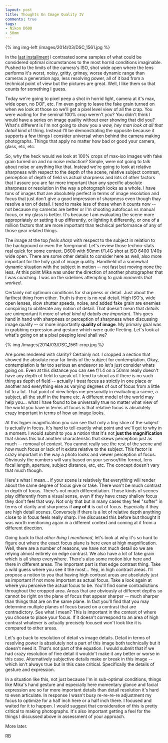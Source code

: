 ```yaml
---
layout: post
title: Thoughts On Image Quality IV
comments: true
tags:
- Nikon D600
- 50mm
---
```


{% img img-left /images/2014/03/DSC_1561.jpg %}

In the [last installment][1] I contrasted some samples of what could be considered optimal circumstances to the most horrid conditions imaginable. Pushed to the limits of the camera's ISO, shot wide open where the lens performs it's worst, noisy, gritty, grimey, worse dynamic range than cameras a generation ago, less resolving power, all of it bad from a technical point of view but the pictures are great. Well, I like them so that counts for something I guess.

Today we're going to pixel peep a shot in horrid light, camera at it's max, wide open, no DOF, etc. I'm even going to leave the fake grain turned on when we look at those so we'll get a pixel level view of all the crap. You were waiting for the seminal 100% crop weren't you? You didn't think I would have a series on image quality without ever showing that did you? What's different is I'm not going to show you a *wow, hey man look at all that detail* kind of thing. Instead I'll be demonstrating the opposite because it supports a few things I consider universal when behind the camera making photographs. Things that apply no matter how bad or good your camera, glass, etc, etc.

<!--more-->

So, why the heck would we look at 100% crops of max-iso images with fake grain turned on and no noise reduction? Simple, were not going to talk about noise or anything like that. Instead we're going to look at relative sharpness with respect to the depth of the scene, relative subject contrast, perception of depth of field vs actual sharpness and lots of other factors that I assure you are far more important than any specific absolute sharpness or resolution in the way a photograph looks as a whole. I have tons of images that are absolutely perfect in terms of image resolution and focus that just don't give a good impression of sharpness even though thay resolve a ton of detail. I tend to make less of those when it counts now -- not because my cameras are better or I'm shooting autofocus vs manual focus, or my glass is better. It's because I am evaluating the scene more appropriately or setting it up differently, or lighting it differently, or one of a million factors that are more important than technical performance of any of those gear related things.

The image at the top *feels sharp* with respect to the subject in relation to the background or even the foreground. Let's review those techno-stats real quick for some context. D600 with 50mm f/1.4G shot at ISO 6400 1/40s wide open. There are some other details to consider here as well, also more important for the holy grail of image quality. Handheld of a somewhat dynamic situation with the subject in motion -- not fast but moving none the less. At this point Mika was under the direction of another photographer that I was coaching. I was on the sidelines attempting to grab *moments that worked*.

Certainly not optimum conditions for sharpness or detail. Just about the farthest thing from either. Truth is there is no real detail. High ISO's, wide open lenses, slow shutter speeds, noise, and added fake grain are enemies conspiring to obliterate any notion of detail. That doesn't mean that *details* are unimportant it more of *what kind of details are important*. This goes hand in hand with sharpness or perception of sharpness when discussing image quality -- or more importantly **quality of image**. My primary goal was in grabbing expression and gesture which were quite fleeting. Let's look at what's going on at a pixel peeping level shall we?

{% img /images/2014/03/DSC_1561-crop.jpg %}

Are pores rendered with clarity? Certainly not. I cropped a section that showed the absolute near far limits of the subject for contemplation. Okay, contemplation is far too serious an endeavor so let's just consider whats going on. Even at this distance you can see f/1.4 on a 50mm really doesn't have any depth of field to speak of. I tend to shoot as if there is no such thing as depth of field -- actually I treat focus as strictly in one place or another and everything else as varying degrees of out of focus from a little bit to a lot. That point of view helps me personally in evaluating a scene, a subject, all the stuff in the frame etc. A different model of the world may help you... what I have found to be universally true no matter what view of the world you have in terms of focus is that relative focus is absolutely crazy important in terms of how an image looks.

At this hyper magnification you can see that only a tiny slice of the subject is actually in focus. It's hard to tell exactly what point and we'll get to why in a moment. I would submit to you a notion that it's not **just the magnification** that shows this but another characteristic that skews perception just as much -- removal of context. You cannot really see the rest of the scene and how much focus or lack of it exists relative to the subject. This factor is crazy important in the way a photo looks and viewer perception of focus. Obviously the numbers will vary based on your sensor/film format, lens focal length, aperture, subject distance, etc, etc. The concept doesn't vary that much though. 

Here's what I mean... if your scene is relatively flat everything will render about the same degree of focus give or take. There won't be much contrast in depth of focus. There's not much differentiation. Those kinds of scenes play differently from a visual sense, even if they have crazy shallow focus they don't feel that way. Not only that but in many cases they feel "softer" in terms of clarity and sharpness if **any of it** is out of focus. Especially if they are high detail scenes. Conversely if there is a lot of relative depth anything close to in focus feels really sharp. I've discussed this before but thought it was worth mentioning again in a different context and coming at it from a different direction.

Going back to that *other thing I mentioned*, let's look at why it's so hard to figure out where the exact focus plane is here even at high magnification. Well, there are a number of reasons, we have not much detail so we are relying almost entirely on edge contrast. We also have a lot of fake grain which is all sharp everywhere. There's also some motion blur here and there in different areas. The important part is that edge contrast thing. Take a wild guess where you see it the most... Yep, in high contrast areas. I'll propose a notion to you that having high contrast areas are absolutely just as important if not more important as actual focus. Take a look again at where you perceive the actual focus to be. You'll find some contradictions throughout the cropped area. Areas that are obviously at different depths so cannot be right on the plane of focus that appear sharper -- much sharper than things that are on the same plane. In fact you'll find that you may determine multiple planes of focus based on a contrast that are contradictory. See what I mean? This is important in the context of where you choose to place your focus. If it doesn't correspond to an area of high contrast whatever is actually precisely focused won't look like it is compared to other areas. 

Let's go back to resolution of detail vs image details. Detail in terms of resolving power is absolutely not a part of this image both technically but it doesn't need it. That's not part of the equation. I would submit that if we had crazy resolution of fine detail it wouldn't make it any better or worse in this case. Alternatively subjective details make or break in this image -- which isn't always true but in this case critical. Specifically the details of gesture and expression. 

In a situation like this, not just because I'm in sub-optimal conditions, things like Mika's hand gesture and especially here momentary glance and facial expression are so far more important details than detail resolution it's hard to even articulate. In response I wasn't busy re-re-re-re adjustment my focus to optimize for a half inch here or a half inch there. I focused and waited for it to happen. I would suggest that consideration of this is pretty critical to making photographs. It's also important getting a feel for the things I discussed above in assessment of your approach.

More later.

RB

[1]:	http://photo.rwboyer.com/2014/03/07/thoughts-on-image-quality-part-iii/